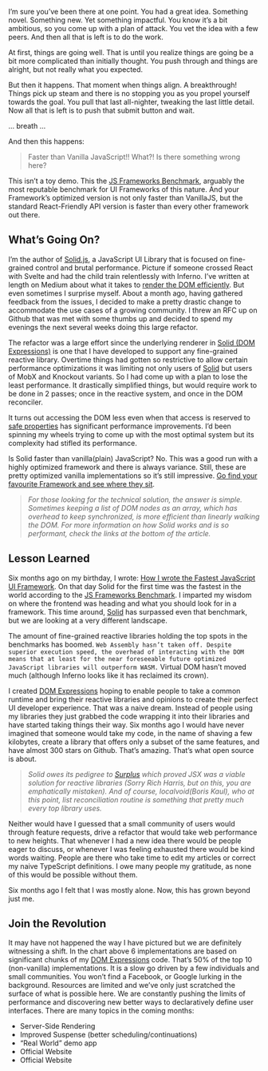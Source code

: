 I’m sure you’ve been there at one point. You had a great idea. Something novel. Something new. Yet something impactful. You know it’s a bit ambitious, so you come up with a plan of attack. You vet the idea with a few peers. And then all that is left is to do the work.

At first, things are going well. That is until you realize things are going be a bit more complicated than initially thought. You push through and things are alright, but not really what you expected.

But then it happens. That moment when things align. A breakthrough! Things pick up steam and there is no stopping you as you propel yourself towards the goal. You pull that last all-nighter, tweaking the last little detail. Now all that is left is to push that submit button and wait.

… breath …

And then this happens:

> Faster than Vanilla JavaScript!! What?! Is there something wrong here?

This isn’t a toy demo. This the [JS Frameworks Benchmark](https://github.com/krausest/js-framework-benchmark), arguably the most reputable benchmark for UI Frameworks of this nature. And your Framework’s optimized version is not only faster than VanillaJS, but the standard React-Friendly API version is faster than every other framework out there.

## What’s Going On?

I’m the author of [Solid.js](https://github.com/solidjs/solid), a JavaScript UI Library that is focused on fine-grained control and brutal performance. Picture if someone crossed React with Svelte and had the child train relentlessly with Inferno. I’ve written at length on Medium about what it takes to [render the DOM efficiently](https://betterprogramming.pub/the-fastest-way-to-render-the-dom-e3b226b15ca3). But even sometimes I surprise myself. About a month ago, having gathered feedback from the issues, I decided to make a pretty drastic change to accommodate the use cases of a growing community. I threw an RFC up on Github that was met with some thumbs up and decided to spend my evenings the next several weeks doing this large refactor.

The refactor was a large effort since the underlying renderer in [Solid (DOM Expressions)](https://github.com/solidjs/solid) is one that I have developed to support any fine-grained reactive library. Overtime things had gotten so restrictive to allow certain performance optimizations it was limiting not only users of [Solid](https://github.com/solidjs/solid) but users of MobX and Knockout variants. So I had come up with a plan to lose the least performance. It drastically simplified things, but would require work to be done in 2 passes; once in the reactive system, and once in the DOM reconciler.

It turns out accessing the DOM less even when that access is reserved to [safe properties](https://github.com/patrick-steele-idem/morphdom#isnt-the-dom-slow) has significant performance improvements. I’d been spinning my wheels trying to come up with the most optimal system but its complexity had stifled its performance.

Is Solid faster than vanilla(plain) JavaScript? No. This was a good run with a highly optimized framework and there is always variance. Still, these are pretty optimized vanilla implementations so it’s still impressive. [Go find your favourite Framework and see where they sit](https://krausest.github.io/js-framework-benchmark/current.html).

> _For those looking for the technical solution, the answer is simple. Sometimes keeping a list of DOM nodes as an array, which has overhead to keep synchronized, is more efficient than linearly walking the DOM. For more information on how Solid works and is so performant, check the links at the bottom of the article._

## Lesson Learned

Six months ago on my birthday, I wrote: [How I wrote the Fastest JavaScript UI Framework](https://ryansolid.medium.com/how-i-wrote-the-fastest-javascript-ui-framework-37525b42d6c9). On that day Solid for the first time was the fastest in the world according to the [JS Frameworks Benchmark](https://github.com/krausest/js-framework-benchmark). I imparted my wisdom on where the frontend was heading and what you should look for in a framework. This time around, [Solid](https://github.com/solidjs/solid) has surpassed even that benchmark, but we are looking at a very different landscape.

The amount of fine-grained reactive libraries holding the top spots in the benchmarks has boomed. `Web Assembly hasn’t taken off. Despite superior execution speed, the overhead of interacting with the DOM means that at least for the near foreseeable future optimized JavaScript libraries will outperform WASM.` Virtual DOM hasn’t moved much (although Inferno looks like it has reclaimed its crown).

I created [DOM Expressions](https://github.com/ryansolid/dom-expressions) hoping to enable people to take a common runtime and bring their reactive libraries and opinions to create their perfect UI developer experience. That was a naive dream. Instead of people using my libraries they just grabbed the code wrapping it into their libraries and have started taking things their way. Six months ago I would have never imagined that someone would take my code, in the name of shaving a few kilobytes, create a library that offers only a subset of the same features, and have almost 300 stars on Github. That’s amazing. That’s what open source is about.

> _Solid owes its pedigree to [Surplus](https://github.com/adamhaile/surplus) which proved JSX was a viable solution for reactive libraries (Sorry Rich Harris, but on this, you are emphatically mistaken). And of course, localvoid(Boris Kaul), who at this point, list reconciliation routine is something that pretty much every top library uses._

Neither would have I guessed that a small community of users would through feature requests, drive a refactor that would take web performance to new heights. That whenever I had a new idea there would be people eager to discuss, or whenever I was feeling exhausted there would be kind words waiting. People are there who take time to edit my articles or correct my naive TypeScript definitions. I owe many people my gratitude, as none of this would be possible without them.

Six months ago I felt that I was mostly alone. Now, this has grown beyond just me.

## Join the Revolution

It may have not happened the way I have pictured but we are definitely witnessing a shift. In the chart above 6 implementations are based on significant chunks of my [DOM Expressions](https://github.com/ryansolid/dom-expressions) code. That’s 50% of the top 10 (non-vanilla) implementations. It is a slow go driven by a few individuals and small communities. You won’t find a Facebook, or Google lurking in the background. Resources are limited and we’ve only just scratched the surface of what is possible here. We are constantly pushing the limits of performance and discovering new better ways to declaratively define user interfaces. There are many topics in the coming months:

- Server-Side Rendering
- Improved Suspense (better scheduling/continuations)
- “Real World” demo app
- Official Website
- Official Website
